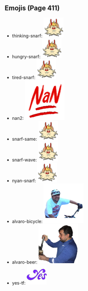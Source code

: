 
## Emojis (Page 411)

* thinking-snarf: ![thinking-snarf](output/thinking-snarf.png)
* hungry-snarf: ![hungry-snarf](output/hungry-snarf.png)
* tired-snarf: ![tired-snarf](output/tired-snarf.png)
* nan2: ![nan2](output/nan2.png)
* snarf-same: ![snarf-same](output/snarf-same.png)
* snarf-wave: ![snarf-wave](output/snarf-wave.png)
* nyan-snarf: ![nyan-snarf](output/nyan-snarf.png)
* alvaro-bicycle: ![alvaro-bicycle](output/alvaro-bicycle.png)
* alvaro-beer: ![alvaro-beer](output/alvaro-beer.png)
* yes-tf: ![yes-tf](output/yes-tf.png)
